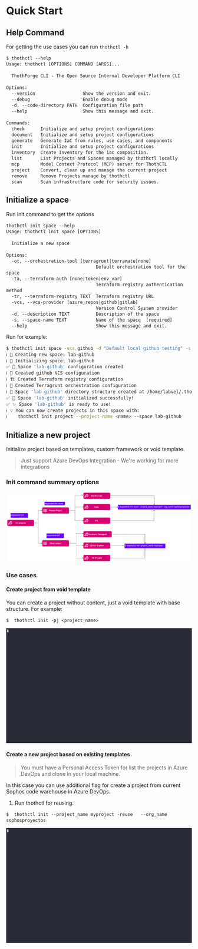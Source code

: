 # Quick Start

## Help Command

For getting the use cases you can run `thothctl -h`
```commandline
$ thothctl --help
Usage: thothctl [OPTIONS] COMMAND [ARGS]...

  ThothForge CLI - The Open Source Internal Developer Platform CLI

Options:
  --version                  Show the version and exit.
  --debug                    Enable debug mode
  -d, --code-directory PATH  Configuration file path
  --help                     Show this message and exit.

Commands:
  check      Initialize and setup project configurations
  document   Initialize and setup project configurations
  generate   Generate IaC from rules, use cases, and components
  init       Initialize and setup project configurations
  inventory  Create Inventory for the iac composition.
  list       List Projects and Spaces managed by thothctl locally
  mcp        Model Context Protocol (MCP) server for ThothCTL
  project    Convert, clean up and manage the current project
  remove     Remove Projects manage by thothctl
  scan       Scan infrastructure code for security issues.
```
## Initialize a space

Run init command to get the options
```commandline
thothctl init space --help
Usage: thothctl init space [OPTIONS]

  Initialize a new space

Options:
  -ot, --orchestration-tool [terragrunt|terramate|none]
                                  Default orchestration tool for the space
  -ta, --terraform-auth [none|token|env_var]
                                  Terraform registry authentication method
  -tr, --terraform-registry TEXT  Terraform registry URL
  -vcs, --vcs-provider [azure_repos|github|gitlab]
                                  Version Control System provider
  -d, --description TEXT          Description of the space
  -s, --space-name TEXT           Name of the space  [required]
  --help                          Show this message and exit.
```
Run for example:

```bash
$ thothctl init space -vcs github -d "Default local github testing" -s lab-github
ℹ️ 🌌 Creating new space: lab-github
ℹ️ 🚀 Initializing space: lab-github
✅ 🔧 Space 'lab-github' configuration created
ℹ️ 🔗 Created github VCS configuration
ℹ️ 🏗️ Created Terraform registry configuration
ℹ️ 🔄 Created Terragrunt orchestration configuration
ℹ️ 📁 Space 'lab-github' directory structure created at /home/labvel/.thothcf/spaces/lab-github
✅ 🎉 Space 'lab-github' initialized successfully!
✅ ✨ Space 'lab-github' is ready to use!
ℹ️ 💡 You can now create projects in this space with:
ℹ️    thothctl init project --project-name <name> --space lab-github
```
## Initialize a new project

Initialize project based on templates, custom framework or void template.


> Just support Azure DevOps Integration - We're working for more integrations 
### Init command summary options

![Init Command summary](img/commnad_init.png)


### Use cases

#### Create project from void template

You can create a project without content, just a void template with base structure. For example:

```commandline
$  thothctl init -pj <project_name>

```
![](img/init_project.gif)

#### Create a new project based on existing templates
> You must have a Personal Access Token for list the projects in Azure DevOps and clone in your local machine.

In this case you can use additional flag for create a project from current Sophos code warehouse in Azure DevOps.

1. Run thothctl for reusing.

```commandline
$  thothctl init --project_name myproject -reuse   --org_name sophosproyectos

```
![Reuse init project](img/reuse_project_pattern.gif)


